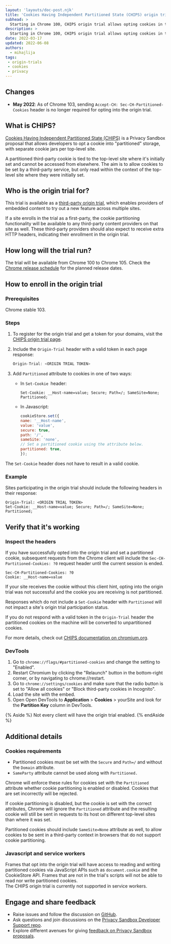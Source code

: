 ```yaml
---
layout: 'layouts/doc-post.njk'
title: 'Cookies Having Independent Partitioned State (CHIPS) origin trial'
subhead: >
  Starting in Chrome 100, CHIPS origin trial allows opting cookies in to "partitioned" storage, with a separate cookie jar per top-level site.
description: >
  Starting in Chrome 100, CHIPS origin trial allows opting cookies in to "partitioned" storage, with a separate cookie jar per top-level site. Partitioned cookies can be set by a third-party service, but only read within the context of the top-level site where they were initially set.
date: 2022-03-17
updated: 2022-06-08
authors:
  - mihajlija  
tags:
 - origin-trials
 - cookies
 - privacy  
---
```


## Changes

- **May 2022**: As of Chrome 103, sending `Accept-CH: Sec-CH-Partitioned-Cookies` header is no longer required for opting into the origin trial.


## What is CHIPS?

[Cookies Having Independent Partitioned State (CHIPS)](/docs/privacy-sandbox/chips/) is a Privacy Sandbox proposal that allows developers to opt a cookie into "partitioned" storage, with separate cookie jars per top-level site.

A partitioned third-party cookie is tied to the top-level site where it's initially set and cannot be accessed from elsewhere. The aim is to allow cookies to be set by a third-party service, but only read within the context of the top-level site where they were initially set.

## Who is the origin trial for?

This trial is available as a [third-party origin trial](/blog/third-party-origin-trials/), which enables providers of embedded content to try out a new feature across multiple sites.

If a site enrolls in the trial as a first-party, the cookie partitioning functionality will be available to any third-party content providers on that site as well. These third-party providers should also expect to receive extra HTTP headers, indicating their enrollment in the origin trial.

## How long will the trial run?

The trial will be available from Chrome 100 to Chrome 105. Check the [Chrome release schedule](https://chromiumdash.appspot.com/schedule) for the planned release dates.

## How to enroll in the origin trial

### Prerequisites

Chrome stable 103.

### Steps

1.  To register for the origin trial and get a token for your domains, visit the [CHIPS origin trial page](/origintrials/#/view_trial/1239615797433729025).

1.  Include the `Origin-Trial` header with a valid token in each page response:

    ```js
    Origin-Trial: <ORIGIN TRIAL TOKEN>
    ```

1.  Add `Partitioned` attribute to cookies in one of two ways:

    -   In `Set-Cookie `header:

        ```text
        Set-Cookie: __Host-name=value; Secure; Path=/; SameSite=None; Partitioned;
        ```

    -   In Javascript:

        ```js
        cookieStore.set({
        name: '__Host-name',
        value: 'value',
        secure: true,
        path: '/',
        sameSite: 'none',
        // Set a partitioned cookie using the attribute below.
        partitioned: true,
        });
        ```

The `Set-Cookie` header does not have to result in a valid cookie. 

### Example

Sites participating in the origin trial should include the following headers in their response:

```text
Origin-Trial: <ORIGIN TRIAL TOKEN>
Set-Cookie: __Host-name=value; Secure; Path=/; SameSite=None; Partitioned;
```

## Verify that it's working

### Inspect the headers

If you have successfully opted into the origin trial and set a partitioned cookie, subsequent requests from the Chrome client will include the `Sec-CH-Partitioned-Cookies: ?0` request header until the current session is ended.

```text
Sec-CH-Partitioned-Cookies: ?0
Cookie: __Host-name=value
```

If your site receives the cookie without this client hint, opting into the origin trial was not successful and the cookie you are receiving is not partitioned.

Responses which do not include a `Set-Cookie` header with `Partitioned` will not impact a site's origin trial participation status.

If you do not respond with a valid token in the `Origin-Trial` header the partitioned cookies on the machine will be converted to unpartitioned cookies.

For more details, check out [CHIPS documentation on chromium.org](https://www.chromium.org/updates/chips/).

### DevTools

1.  Go to `chrome://flags/#partitioned-cookies` and change the setting to "Enabled".
1.  Restart Chromium by clicking the "Relaunch" button in the bottom-right corner, or by navigating to chrome://restart.
1.  Go to `chrome://settings/cookies` and make sure that the radio button is set to "Allow all cookies" or "Block third-party cookies in Incognito".
1.  Load the site with the embed.
1.  Open Open DevTools to **Application** > **Cookies** > yourSite and look for the **Partition Key** column in DevTools.

{% Aside %}
Not every client will have the origin trial enabled.
{% endAside %}

## Additional details

### Cookies requirements

-   Partitioned cookies must be set with the `Secure` and `Path=/` and without the `Domain` attribute.
-   `SameParty` attribute cannot be used along with `Partitioned.`

Chrome will enforce these rules for cookies set with the `Partitioned` attribute whether cookie partitioning is enabled or disabled. Cookies that are set incorrectly will be rejected.

If cookie partitioning is disabled, but the cookie is set with the correct attributes, Chrome will ignore the  `Partitioned` attribute and the resulting cookie will still be sent in requests to its host on different top-level sites than where it was set.

Partitioned cookies should include `SameSite=None` attribute as well, to allow cookies to be sent in a third-party context in browsers that do not support cookie partitioning.

### Javascript and service workers

Frames that opt into the origin trial will have access to reading and writing partitioned cookies via JavaScript APIs such as `document.cookie` and the CookieStore API. Frames that are not in the trial's scripts will not be able to read nor write partitioned cookies.\
The CHIPS origin trial is currently not supported in service workers.

## Engage and share feedback

-   Raise issues and follow the discussion on [GitHub](https://github.com/WICG/CHIPS/issues).
-   Ask questions and join discussions on the [Privacy Sandbox Developer Support repo](https://github.com/GoogleChromeLabs/privacy-sandbox-dev-support).
-   Explore different avenues for giving [feedback on Privacy Sandbox proposals](/docs/privacy-sandbox/feedback/).
